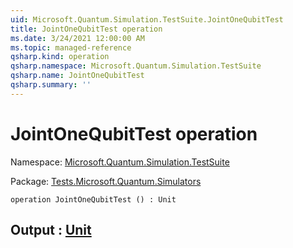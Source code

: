```yaml
---
uid: Microsoft.Quantum.Simulation.TestSuite.JointOneQubitTest
title: JointOneQubitTest operation
ms.date: 3/24/2021 12:00:00 AM
ms.topic: managed-reference
qsharp.kind: operation
qsharp.namespace: Microsoft.Quantum.Simulation.TestSuite
qsharp.name: JointOneQubitTest
qsharp.summary: ''
---
```


# JointOneQubitTest operation

Namespace: [Microsoft.Quantum.Simulation.TestSuite](xref:Microsoft.Quantum.Simulation.TestSuite)

Package: [Tests.Microsoft.Quantum.Simulators](https://nuget.org/packages/Tests.Microsoft.Quantum.Simulators)




```qsharp
operation JointOneQubitTest () : Unit
```


## Output : [Unit](xref:microsoft.quantum.lang-ref.unit)

